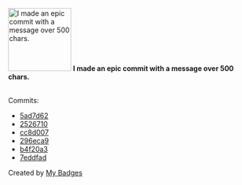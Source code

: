 <img src="https://my-badges.github.io/my-badges/epic-commit.png" alt="I made an epic commit with a message over 500 chars." title="I made an epic commit with a message over 500 chars." width="128">
<strong>I made an epic commit with a message over 500 chars.</strong>
<br><br>

Commits:

- <a href="https://github.com/Siddhant-K-code/mcp-devcontainer/commit/5ad7d62c71b3a096a9dd6e45d5653ac237526fb5">5ad7d62</a>
- <a href="https://github.com/Siddhant-K-code/ArchiFusion/commit/252671005585394d949ab00738e0d4c3a60efcc0">2526710</a>
- <a href="https://github.com/Siddhant-K-code/cleanup-gitpod-environments/commit/cc8d007151d4fdbe312295ad4d1116a4991c832c">cc8d007</a>
- <a href="https://github.com/Siddhant-K-code/openfga-cli/commit/296eca997b26d528e2a2adf9554f31e4d2b1e6dd">296eca9</a>
- <a href="https://github.com/Siddhant-K-code/sourcegraph/commit/b4f20a3304d4341be7b17ecb9007e321dc8a3d6b">b4f20a3</a>
- <a href="https://github.com/Siddhant-K-code/deploy/commit/7eddfad53b9296b9b2403147b8fa9027812f4241">7eddfad</a>


Created by <a href="https://github.com/my-badges/my-badges">My Badges</a>